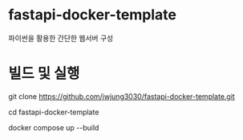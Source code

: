 # fastapi-docker-template
파이썬을 활용한 간단한 웹서버 구성

# 빌드 및 실행
git clone https://github.com/jwjung3030/fastapi-docker-template.git

cd fastapi-docker-template

docker compose up --build
